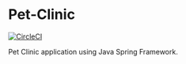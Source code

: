 # Pet-Clinic

[![CircleCI](https://circleci.com/gh/weilyuwang/Pet-Clinic/tree/master.svg?style=svg)](https://circleci.com/gh/weilyuwang/Pet-Clinic/tree/master)

Pet Clinic application using Java Spring Framework.
